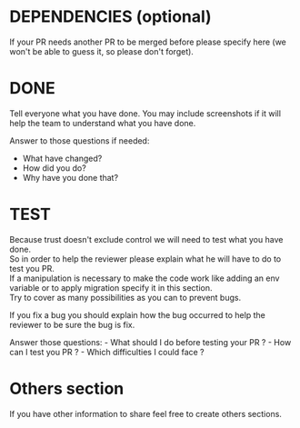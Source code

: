 # DEPENDENCIES (optional)

If your PR needs another PR to be merged before please specify here (we won't be able to guess it, so please don't forget).

# DONE

Tell everyone what you have done. You may include screenshots if it will help the team
to understand what you have done.

Answer to those questions if needed:  
 - What have changed?  
 - How did you do?  
 - Why have you done that?

# TEST

Because trust doesn't exclude control we will need to test what you have done.  
So in order to help the reviewer please explain what he will have to do to test you PR.  
If a manipulation is necessary to make the code work like adding an env variable or to apply migration specify it in this section.  
Try to cover as many possibilities as you can to prevent bugs.

If you fix a bug you should explain how the bug occurred to help the reviewer to be sure the bug is fix.

Answer those questions: - What should I do before testing your PR ? - How can I test you PR ? - Which difficulties I could face ?

# Others section

If you have other information to share feel free to create others sections.
